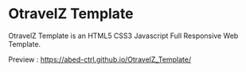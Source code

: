 # OtravelZ Template

OtravelZ Template is an HTML5 CSS3 Javascript Full Responsive Web Template.

Preview : https://abed-ctrl.github.io/OtravelZ_Template/
